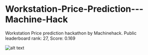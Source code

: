 # Workstation-Price-Prediction---Machine-Hack
Workstation Price prediction hackathon by Machinehack. Public leaderboard rank: 27, Score: 0.169

![alt text](images/score.png)
